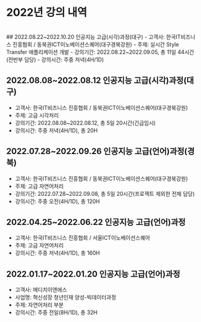# **2022년 강의 내역**

<br />
## 2022.08.22~2022.10.20 인공지능 고급(시각)과정(대구)
  - 고객사: 한국IT비즈니스 진흥협회 / 동북권ICT이노베이션스퀘어(대구경북강원)
  - 주제: 실시간 Style Transfer 애플리케이션 개발
  - 강의기간: 2022.08.22~2022.09.05, 총 11일 44시간(전반부 담당)
  - 강의시간: 주중 저녁(4H/1D)

## 2022.08.08~2022.08.12 인공지능 고급(시각)과정(대구)
  - 고객사: 한국IT비즈니스 진흥협회 / 동북권ICT이노베이션스퀘어(대구경북강원)  
  - 주제: 고급 시각처리
  - 강의기간: 2022.08.08~2022.08.12, 총 5일 20시간(긴급임시)
  - 강의시간: 주중 저녁(4H/1D), 총 20H
  
## 2022.07.28~2022.09.26 인공지능 고급(언어)과정(경북)
  - 고객사: 한국IT비즈니스 진흥협회 / 동북권ICT이노베이션스퀘어(대구경북강원)
  - 주제: 고급 자연어처리
  - 강의기간: 2022.07.28~2022.09.08, 총 5일 20시간(프로젝트 제외한 전체 담당)
  - 강의시간: 주중 오전(4H/1D), 총 120H

## 2022.04.25~2022.06.22 인공지능 고급(언어)과정
  - 고객사: 한국IT비즈니스 진흥협회 / 서울ICT이노베이션스퀘어
  - 주제: 고급 자연어처리
  - 강의시간: 주중 저녁(4H/1D), 총 160H

## 2022.01.17~2022.01.20 인공지능 고급(언어)과정
  - 고객사: 메디치이앤에스
  - 사업명: 혁신성장 청년인재 양성-빅데이터과정
  - 주제: 자연어처리 부분
  - 강의시간: 주중 전일(8H/1D), 총 32H
